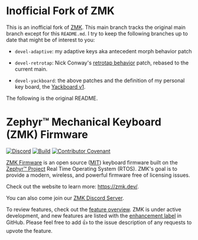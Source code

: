 # Inofficial Fork of ZMK

This is an inofficial fork of [ZMK](https://github.com/zmkfirmware/zmk/). This main branch tracks the original main branch except for this `README.md`. I try to keep the following branches up to date that might be of interest to you:

* `devel-adaptive`: my adaptive keys aka antecedent morph behavior patch

* `devel-retrotap`: Nick Conway's [retrotap behavior](https://github.com/nickconway/zmk/tree/retro-tap-binding) patch, rebased to the current main.

* `devel-yackboard`: the above patches and the definition of my personal key board, the [Yackboard v1](https://gitlab.com/voidyourwarranty/yackboard).

The following is the original README.

# Zephyr™ Mechanical Keyboard (ZMK) Firmware

[![Discord](https://img.shields.io/discord/719497620560543766)](https://zmk.dev/community/discord/invite)
[![Build](https://github.com/zmkfirmware/zmk/workflows/Build/badge.svg)](https://github.com/zmkfirmware/zmk/actions)
[![Contributor Covenant](https://img.shields.io/badge/Contributor%20Covenant-v2.0%20adopted-ff69b4.svg)](CODE_OF_CONDUCT.md)

[ZMK Firmware](https://zmk.dev/) is an open source ([MIT](LICENSE)) keyboard firmware built on the [Zephyr™ Project](https://www.zephyrproject.org/) Real Time Operating System (RTOS). ZMK's goal is to provide a modern, wireless, and powerful firmware free of licensing issues.

Check out the website to learn more: https://zmk.dev/.

You can also come join our [ZMK Discord Server](https://zmk.dev/community/discord/invite).

To review features, check out the [feature overview](https://zmk.dev/docs/). ZMK is under active development, and new features are listed with the [enhancement label](https://github.com/zmkfirmware/zmk/issues?q=is%3Aissue+is%3Aopen+label%3Aenhancement) in GitHub. Please feel free to add 👍 to the issue description of any requests to upvote the feature.
